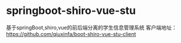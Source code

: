 # springboot-shiro-vue-stu
基于springBoot,shiro,vue的前后端分离的学生信息管理系统
客户端地址：https://github.com/qiuxinfa/boot-shiro-vue-stu-client
